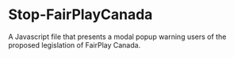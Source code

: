 # Stop-FairPlayCanada
A Javascript file that presents a modal popup warning users of the proposed legislation of FairPlay Canada.
